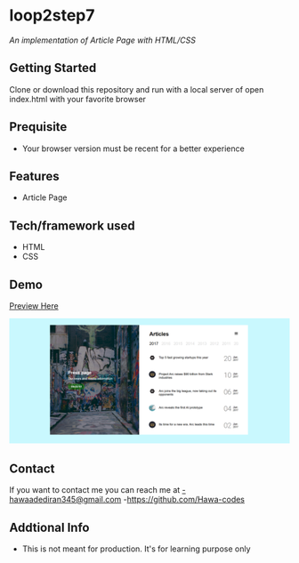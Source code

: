 # loop2step7
*An implementation of Article Page with HTML/CSS*

## Getting Started
Clone or download this repository and run with a local server of open index.html with your favorite browser

## Prequisite
- Your browser version must be recent for a better experience

## Features
- Article Page

## Tech/framework used
- HTML
- CSS

## Demo
[Preview Here](https://rawcdn.githack.com/Hawa-codes/Loop2-step7/refs/heads/main/index.html)

![screenshot](./img/Screenshot.png)
## Contact
If you want to contact me you can reach me at
-hawaadediran345@gmail.com
-https://github.com/Hawa-codes

## Addtional Info
- This is not meant for production. It's for learning purpose only